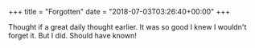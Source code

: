 +++
title = "Forgotten"
date = "2018-07-03T03:26:40+00:00"
+++

Thought if a great daily thought earlier. It was so good I knew I wouldn't forget it. But I did. Should have known!
			